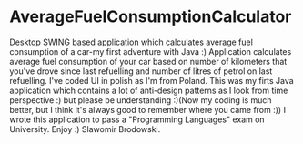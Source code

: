 # AverageFuelConsumptionCalculator
Desktop SWING based application which calculates average fuel consumption of a car-my first adventure with Java :)
Application calculates average fuel consumption of your car based on number of kilometers that you've drove since last refuelling and number of litres of petrol on last refuelling. I've coded UI in polish as I'm from Poland. This was my firts Java application which contains a lot of anti-design patterns as I look from time perspective :) but please be understanding :)(Now my coding is much better, but I think it's always good to remember where you came from :)) I wrote this application to pass a "Programming Languages" exam on University. Enjoy :)
Slawomir Brodowski.

